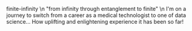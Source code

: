 finite-infinity
\n "from infinity through entanglement to finite"
\n I'm on a journey to switch from a career as a medical technologist to one of data science... How uplifting and enlightening experience it has been so far!
